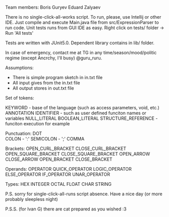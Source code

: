 Team members:
Boris Guryev
Eduard Zalyaev


There is no single-click-all-works script. To run, please, use Intellij or other IDE.
Just compile and execute Main.java file from src/ExpressionParser to run code.
Unit tests runs from GUI IDE as easy. Right click on tests/ folder -> Run 'All tests'

Tests are written with JUnit5.0. Dependent library contains in lib/ folder. 

In case of emergency, contact me at TG in any time/season/mood/politic regime (except Ancrchy, I'll busy) @guru_ruru.

Assumptions:
* There is simple program sketch in in.txt file
* All input gives from the in.txt file
* All output stores in out.txt file


Set of tokens:

KEYWORD         - base of the language (such as access parameters, void, etc.)
ANNOTATION
IDENTIFIER      - such as user defined funciton names or variables
NULL_LITERAL
BOOLEAN_LITERAL
STRUCTURE_REFERENCE - funciton execution for example


Punctuation:
DOT             
COLON           - ':'
SEMICOLON       - ';'
COMMA


Brackets:
OPEN_CURL_BRACKET
CLOSE_CURL_BRACKET
OPEN_SQUARE_BRACKET
CLOSE_SQUARE_BRACKET
OPEN_ARROW
CLOSE_ARROW
OPEN_BRACKET
CLOSE_BRACKET


Operands:
OPERATOR
QUICK_OPERATOR
LOGIC_OPERATOR
ELSE_OPERATOR
IF_OPERATOR
UNAR_OPERATOR


Types:
HEX
INTEGER
OCTAL
FLOAT
CHAR
STRING


P.S. sorry for single-click-all-runs script absence.
Have a nice day (or more probably sleepless night)

P.S.S. (for Ivan G)
there are cat prepared as you wished :3